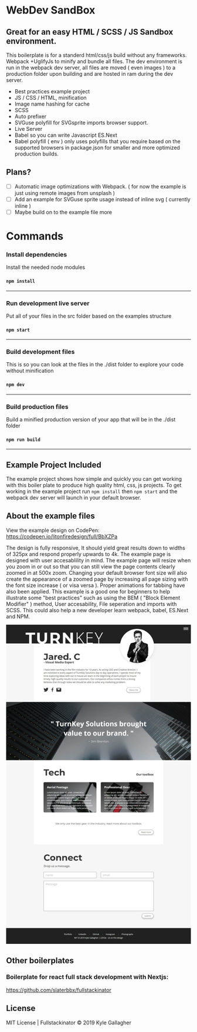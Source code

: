 # WebDev SandBox
## Great for an easy HTML / SCSS / JS Sandbox environment.
This boilerplate is for a standerd html/css/js build without any frameworks. Webpack +UglifyJs to minify and bundle all files. The dev environment is run in the webpack dev server, all files are moved ( even images ) to a production folder upon building and are hosted in ram during the dev server.

- Best practices example project
- JS / CSS / HTML, minification
- Image name hashing for cache
- SCSS
- Auto prefixer
- SVGuse polyfill for SVGsprite imports browser support.
- Live Server
- Babel so you can write Javascript ES.Next
- Babel polyfill ( env ) only uses polyfills that you require based on the supported browsers in package.json for smaller and more optimized production builds.

## Plans?

- [ ] Automatic image optimizations with Webpack. ( for now the example is just using remote images from unsplash )
- [ ] Add an example for SVGuse sprite usage instead of inline svg ( currently inline )
- [ ] Maybe build on to the example file more

# Commands

### Install dependencies
Install the needed node modules<br>
#### `npm install`
--------------------------------------

### Run development live server
Put all of your files in the src folder based on the examples structure<br>
#### `npm start`
--------------------------------------

### Build development files
This is so you can look at the files in the ./dist folder to explore your code without minification<br>
#### `npm dev`
--------------------------------------

### Build production files
Build a minified production version of your app that will be in the ./dist folder<br>
#### `npm run build`
--------------------------------------

## Example Project Included
The example project shows how simple and quickly you can get working with this boiler plate to produce high quality html, css, js projects. To get working in the example project run `npm install` then `npm start` and the webpack dev server will launch in your default browser.

## About the example files
View the example design on CodePen: https://codepen.io/litonfiredesign/full/BbXZPa<br>

The design is fully responsive, It should yield great results down to widths of 325px and respond properly upwards to 4k. The example page is designed with user accesablility in mind. The example page will resize when you zoom in or out so that you can still view the page contents clearly zoomed in at 500x zoom. Changing your default browser font size will also create the appearance of a zoomed page by increasing all page sizing with the font size increase ( or visa versa ). Proper animations for tabbing have also been applied. This example is a good one for beginners to help illustrate some "best practices" such as using the BEM ( "Block Element Modifier" ) method, User accesability, File seperation and imports with SCSS. This could also help a new developer learn webpack, babel, ES.Next and NPM.

![Webpack html, css, js Boilerplate](example.jpg)

## Other boilerplates  
### Boilerplate for react full stack development with Nextjs:
https://github.com/slaterbbx/fullstackinator


## License
MIT License | Fullstackinator © 2019 Kyle Gallagher
